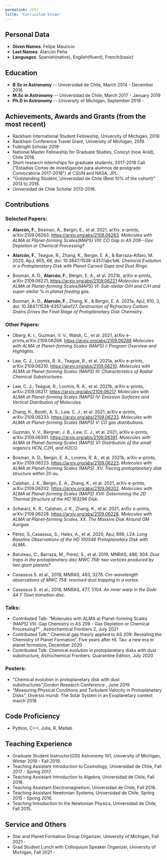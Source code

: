 ```yaml
---
permalink: /CV/
title: "Curriculum Vitae"
---
```



## Personal Data

 - **Given Names**: Felipe Mauricio
 - **Last Names**: Alarcón Peña
 - **Languages**: Spanish(native), English(fluent), French(basic)

## Education

 - **B.Sc in Astronomy** -- Universidad de Chile, March 2014 - December 2016
 - **M.Sc in Astronomy** -- Universidad de Chile, March 2017 - January 2019
 - **Ph.D in Astronomy** -- University of Michigan, September 2018 -

## Achievements, Awards and Grants (from the most recent)

 - Rackham International Student Fellowship, University of Michigan, 2019.
 - Rackham Conference Travel Grant, University of Michigan, 2019.
 - Fulbright Scholar 2018-
 - National Master Fellowship for Graduate Studies, Conicyt (now Anid), Chile 2018.
 - Short research internships for graduate students, 2017-2018 Call ("Estadías Cortas de investigación para alumnos de postgrado Convocatoria 2017-2018") at CSUN and NASA, JPL.
 - "Outstanding Student, Universidad de Chile (Best 10\% of the cohort)" 2013 to 2016.
 - Universidad de Chile Scholar 2013-2016.

## Contributions

### Selected Papers: 

 - **Alarcón, F.**, Bosman, A., Bergin, E., et al. 2021, arXiv, e-prints, arXiv:2109.06263. <https://arxiv.org/abs/2109.06263>. *Molecules with ALMA at Planet-forming Scales(MAPS) VIII: CO Gap in AS 209--Gas Depletion or Chemical Processing?*

 - **Alarcón, F.**, Teague, R., Zhang, K., Bergin, E. A., & Barraza-Alfaro, M. 2020, ApJ, 905, 68, doi: 10.3847/1538-4357/abc1d6. *Chemical Evolution in a Protoplanetary Disk with Planet Carved Gaps and Dust Rings.*
 
 - Bosman, A. D., **Alarcón, F.**, Bergin, E. A., et al. 2021b, arXiv e-prints, arXiv:2109.06221, <https://arxiv.org/abs/2109.06221> *Molecules with ALMA at Planet-forming Scales(MAPS) VI: Sub-stellar O/H and C/H and super-stellar ℅ in planet feeding gas*.
 
 - Bosman, A. D., **Alarcón, F.**, Zhang, K., & Bergin, E. A. 2021a, ApJ, 910, 3, doi: 10.3847/1538-4357/abe127. *Destruction of Refractory Carbon Grains Drives the Final Stage of Protoplanetary Disk Chemistry*.

### Other Papers:

 - Oberg, K. I., Guzman, V. V., Walsh, C., et al. 2021, arXiv e-prints,arXiv:2109.06268. <https://arxiv.org/abs/2109.06268> *Molecules with ALMA at Planet-forming Scales (MAPS) I: Program Overview and Highlights*.
    
 - Law, C. J., Loomis, R. A., Teague, R., et al. 2021a, arXiv e-prints, arXiv:2109.06210. <https://arxiv.org/abs/2109.06210>. *Molecules with ALMA at Planet-forming Scales (MAPS) III: Characteristics of Radial Chemical Substructures.*
    
 - Law, C. J., Teague, R., Loomis, R. A., et al. 2021b, arXiv e-prints, arXiv:2109.06217. <https://arxiv.org/abs/2109.06217>. *Molecules with ALMA at Planet-forming Scales (MAPS) IV: Emission Surfaces and Vertical Distribution of Molecules.*
    
 - Zhang, K., Booth, A. S., Law, C. J., et al. 2021, arXiv e-prints, arXiv:2109.06233. <https://arxiv.org/abs/2109.06233>. *Molecules with ALMA at Planet-forming Scales (MAPS) V: CO gas distributions.*
    
 - Guzmán, V. V., Bergner, J. B., Law, C. J., et al. 2021, arXiv e-prints, arXiv:2109.06391.  <https://arxiv.org/abs/2109.06391>. *Molecules with ALMA at Planet-forming Scales (MAPS) VI: Distribution of the small organics HCN, C2H, and H2CO.*
    
 - Bosman, A. D., Bergin, E. A., Loomis, R. A., et al. 2021b, arXiv e-prints, arXiv:2109.06223.  <https://arxiv.org/abs/2109.06223>. *Molecules with ALMA at Planet-forming Scales (MAPS). XV. Tracing protoplanetary disk structure within 20 au.*
    
 - Calahan, J. K., Bergin, E. A., Zhang, K., et al. 2021, arXiv e-prints, arXiv:2109.06202.  <https://arxiv.org/abs/2109.06202>. *Molecules with ALMA at Planet-forming Scales (MAPS) XVII: Determining the 2D Thermal Structure of the HD 163296 Disk.*
    
 - Schwarz, K. R., Calahan, J. K., Zhang, K., et al. 2021, arXiv e-prints, arXiv:2109.06228.  <https://arxiv.org/abs/2109.06228>. *Molecules with ALMA at Planet-forming Scales. XX. The Massive Disk Around GM Aurigae.*
    
 - Pérez, S.,Casassus, S., Hales, A., et al. 2020, ApJ, 889, L24. *Long Baseline Observations of the HD 100546 Protoplanetary Disk with ALMA*.
    
 - Baruteau, C., Barraza, M., Pérez, S., et al. 2019, MNRAS, 486, 304. *Dust traps in the protoplanetary disc MWC 758: two vortices produced by two giant planets?*
       
 - Casassus S. et al., 2019, MNRAS, 483, 3278. *Cm-wavelength observations of MWC 758: resolved dust trapping in a vortex*.
    
 - Casassus S. et al., 2018, MNRAS, 477, 5104. *An inner warp in the DoAr 44 T Tauri transition disc*.



### Talks:

 - Contributed Talk: ”Molecules with ALMA at Planet-forming Scales (MAPS) VIII: Gap Chemistry in AS 209 - Gas Depletion or Chemical Processing?" ,    Astrochemical Frontiers 2, July 2021
 - Contributed Talk:” Chemical gap theory applied to AS 209: Revealing the Chemistry of Planet Formation”.  Five years after HL Tau: a new era in planet formation, December 2020
 - Contributed Talk: Chemical evolution in protoplanetary disks with dust substructure, Astrochemical Frontiers: Quarantine Edition, July 2020 

### Posters:

 - "Chemical evolution in protoplanetary disk with dust substructures",Gordon Research Conference , June 2019
 - "Measuring Physical Conditions and Turbulent Velocity in Protoplanetary Disks", Diversis mundi: The Solar System in an Exoplanetary context march 2018

## Code Proficiency

- Python, C++, Julia, R, Matlab

## Teaching Experience

 - Graduate Student Instructor(GSI) Astronomy 101, University of Michigan, Winter 2019 - Fall 2019.
 - Teaching Assistant Introduction to Cosmology, Universidad de Chile, Fall 2017 - Spring 2017.
 - Teaching Assistant Introduction to Algebra, Universidad de Chile, Fall 2016.
 - Teaching Assistant Electromagnetism, Universidad de Chile, Fall 2016.
 - Teaching Assistant Newtonian Systems, Universidad de Chile, Spring 2015 - Spring 2016.
 - Teaching Introduction to the Newtonian Physics, Universidad de Chile, Fall 2015.

## Service and Others

 - Star and Planet Formation Group Organizer, University of Michigan, Fall 2021 - 
 - Grad Student Lunch with Colloquium Speaker Organizer, University of Michigan, Fall 2021 - 
 
 
